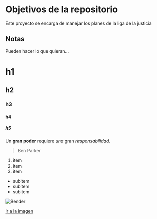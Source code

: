 # Objetivos de la repositorio

Este proyecto se encarga de manejar los planes de la liga de la justicia


## Notas
Pueden hacer lo que quieran...

# h1
## h2
### h3
#### h4
##### h5

Un **gran poder** requiere _una_ gran *responsabilidad*.
> Ben Parker

1. item
2. item
3. item
  * subitem
  * subitem
  * subitem

![Bender](https://img.icons8.com/plasticine/50/000000/futurama-bender.png)

[Ir a la imagen](https://img.icons8.com/plasticine/50/000000/futurama-bender.png)
